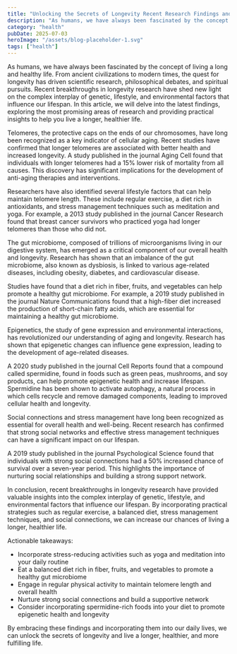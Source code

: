 ```yaml
---
title: "Unlocking the Secrets of Longevity Recent Research Findings and Practical Insights"
description: "As humans, we have always been fascinated by the concept of living a long and healthy life. From ancient civilizations to modern times, the quest for ..."
category: "health"
pubDate: 2025-07-03
heroImage: "/assets/blog-placeholder-1.svg"
tags: ["health"]
---
```


As humans, we have always been fascinated by the concept of living a long and healthy life. From ancient civilizations to modern times, the quest for longevity has driven scientific research, philosophical debates, and spiritual pursuits. Recent breakthroughs in longevity research have shed new light on the complex interplay of genetic, lifestyle, and environmental factors that influence our lifespan. In this article, we will delve into the latest findings, exploring the most promising areas of research and providing practical insights to help you live a longer, healthier life.

Telomeres, the protective caps on the ends of our chromosomes, have long been recognized as a key indicator of cellular aging. Recent studies have confirmed that longer telomeres are associated with better health and increased longevity. A study published in the journal Aging Cell found that individuals with longer telomeres had a 15% lower risk of mortality from all causes. This discovery has significant implications for the development of anti-aging therapies and interventions.

Researchers have also identified several lifestyle factors that can help maintain telomere length. These include regular exercise, a diet rich in antioxidants, and stress management techniques such as meditation and yoga. For example, a 2013 study published in the journal Cancer Research found that breast cancer survivors who practiced yoga had longer telomeres than those who did not.

The gut microbiome, composed of trillions of microorganisms living in our digestive system, has emerged as a critical component of our overall health and longevity. Research has shown that an imbalance of the gut microbiome, also known as dysbiosis, is linked to various age-related diseases, including obesity, diabetes, and cardiovascular disease.

Studies have found that a diet rich in fiber, fruits, and vegetables can help promote a healthy gut microbiome. For example, a 2019 study published in the journal Nature Communications found that a high-fiber diet increased the production of short-chain fatty acids, which are essential for maintaining a healthy gut microbiome.

Epigenetics, the study of gene expression and environmental interactions, has revolutionized our understanding of aging and longevity. Research has shown that epigenetic changes can influence gene expression, leading to the development of age-related diseases.

A 2020 study published in the journal Cell Reports found that a compound called spermidine, found in foods such as green peas, mushrooms, and soy products, can help promote epigenetic health and increase lifespan. Spermidine has been shown to activate autophagy, a natural process in which cells recycle and remove damaged components, leading to improved cellular health and longevity.

Social connections and stress management have long been recognized as essential for overall health and well-being. Recent research has confirmed that strong social networks and effective stress management techniques can have a significant impact on our lifespan.

A 2019 study published in the journal Psychological Science found that individuals with strong social connections had a 50% increased chance of survival over a seven-year period. This highlights the importance of nurturing social relationships and building a strong support network.

In conclusion, recent breakthroughs in longevity research have provided valuable insights into the complex interplay of genetic, lifestyle, and environmental factors that influence our lifespan. By incorporating practical strategies such as regular exercise, a balanced diet, stress management techniques, and social connections, we can increase our chances of living a longer, healthier life.

Actionable takeaways:

* Incorporate stress-reducing activities such as yoga and meditation into your daily routine
* Eat a balanced diet rich in fiber, fruits, and vegetables to promote a healthy gut microbiome
* Engage in regular physical activity to maintain telomere length and overall health
* Nurture strong social connections and build a supportive network
* Consider incorporating spermidine-rich foods into your diet to promote epigenetic health and longevity

By embracing these findings and incorporating them into our daily lives, we can unlock the secrets of longevity and live a longer, healthier, and more fulfilling life.